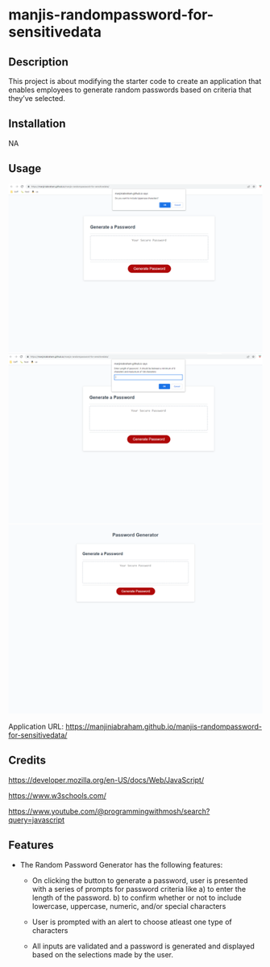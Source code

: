 # manjis-randompassword-for-sensitivedata

## Description
This project is about modifying the  starter code to create an application that enables employees to generate random passwords based on criteria that they’ve selected.

## Installation
NA

## Usage

![Screenshot of the live page](assets/images/Confirm_characters.png)
![Screenshot of the live page](assets/images/Promt_length.png)
![Screenshot of the live page](assets/images/Password-Generator.png)


Application URL: https://manjiniabraham.github.io/manjis-randompassword-for-sensitivedata/

## Credits

https://developer.mozilla.org/en-US/docs/Web/JavaScript/

https://www.w3schools.com/

https://www.youtube.com/@programmingwithmosh/search?query=javascript


## Features

* The Random Password Generator has the following features:
	* On clicking the button to generate a password, user is presented with a series of prompts for password criteria like
	a) to enter the length of the password.
	b) to confirm whether or not to include lowercase, uppercase, numeric, and/or special characters

	* User is prompted with an alert to choose atleast one type of characters 
	
	* All inputs are validated and a password is generated and displayed based on the selections made by the user.



